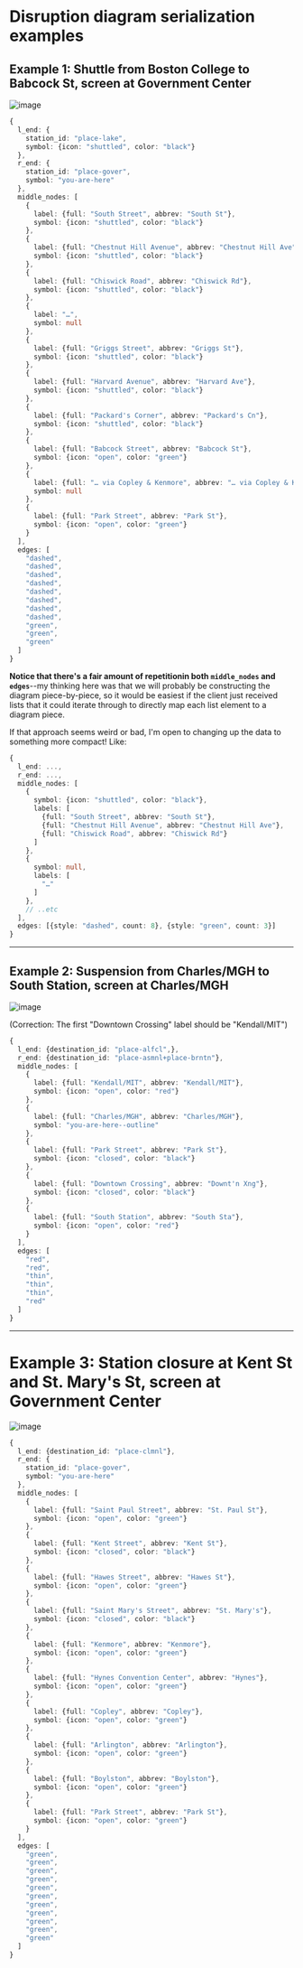 # Disruption diagram serialization examples

## Example 1: Shuttle from Boston College to Babcock St, screen at Government Center
![image](assets/disruption_diagrams/1.png)

```ts
{
  l_end: {
    station_id: "place-lake",
    symbol: {icon: "shuttled", color: "black"}
  },
  r_end: {
    station_id: "place-gover",
    symbol: "you-are-here"
  },
  middle_nodes: [
    {
      label: {full: "South Street", abbrev: "South St"},
      symbol: {icon: "shuttled", color: "black"}
    },
    {
      label: {full: "Chestnut Hill Avenue", abbrev: "Chestnut Hill Ave"},
      symbol: {icon: "shuttled", color: "black"}
    },
    {
      label: {full: "Chiswick Road", abbrev: "Chiswick Rd"},
      symbol: {icon: "shuttled", color: "black"}
    },
    {
      label: "…",
      symbol: null
    },
    {
      label: {full: "Griggs Street", abbrev: "Griggs St"},
      symbol: {icon: "shuttled", color: "black"}
    },
    {
      label: {full: "Harvard Avenue", abbrev: "Harvard Ave"},
      symbol: {icon: "shuttled", color: "black"}
    },
    {
      label: {full: "Packard's Corner", abbrev: "Packard's Cn"},
      symbol: {icon: "shuttled", color: "black"}
    },
    {
      label: {full: "Babcock Street", abbrev: "Babcock St"},
      symbol: {icon: "open", color: "green"}
    },
    {
      label: {full: "… via Copley & Kenmore", abbrev: "… via Copley & Kenmore"},
      symbol: null
    },
    {
      label: {full: "Park Street", abbrev: "Park St"},
      symbol: {icon: "open", color: "green"}
    }
  ],
  edges: [
    "dashed",
    "dashed",
    "dashed",
    "dashed",
    "dashed",
    "dashed",
    "dashed",
    "dashed",
    "green",
    "green",
    "green"
  ]
}
```
**Notice that there's a fair amount of repetitionin both `middle_nodes` and `edges`**--my thinking
here was that we will probably be constructing the diagram piece-by-piece, so it would be easiest
if the client just received lists that it could iterate through to directly map each list element
to a diagram piece.

If that approach seems weird or bad, I'm open to changing up the data to something more compact! Like:
```ts
{
  l_end: ...,
  r_end: ...,
  middle_nodes: [
    {
      symbol: {icon: "shuttled", color: "black"},
      labels: [
        {full: "South Street", abbrev: "South St"},
        {full: "Chestnut Hill Avenue", abbrev: "Chestnut Hill Ave"},
        {full: "Chiswick Road", abbrev: "Chiswick Rd"}
      ]
    },
    {
      symbol: null,
      labels: [
        "…"
      ]
    },
    // ..etc
  ],
  edges: [{style: "dashed", count: 8}, {style: "green", count: 3}]
}
```

- - -

## Example 2: Suspension from Charles/MGH to South Station, screen at Charles/MGH
![image](assets/disruption_diagrams/2.png)

(Correction: The first "Downtown Crossing" label should be "Kendall/MIT")

```ts
{
  l_end: {destination_id: "place-alfcl",},
  r_end: {destination_id: "place-asmnl+place-brntn"},
  middle_nodes: [
    {
      label: {full: "Kendall/MIT", abbrev: "Kendall/MIT"},
      symbol: {icon: "open", color: "red"}
    },
    {
      label: {full: "Charles/MGH", abbrev: "Charles/MGH"},
      symbol: "you-are-here--outline"
    },
    {
      label: {full: "Park Street", abbrev: "Park St"},
      symbol: {icon: "closed", color: "black"}
    },
    {
      label: {full: "Downtown Crossing", abbrev: "Downt'n Xng"},
      symbol: {icon: "closed", color: "black"}
    },
    {
      label: {full: "South Station", abbrev: "South Sta"},
      symbol: {icon: "open", color: "red"}
    }
  ],
  edges: [
    "red",
    "red",
    "thin",
    "thin",
    "thin",
    "red"
  ]
}
```

- - -

# Example 3: Station closure at Kent St and St. Mary's St, screen at Government Center
![image](assets/disruption_diagrams/3.png)

```ts
{
  l_end: {destination_id: "place-clmnl"},
  r_end: {
    station_id: "place-gover",
    symbol: "you-are-here"
  },
  middle_nodes: [
    {
      label: {full: "Saint Paul Street", abbrev: "St. Paul St"},
      symbol: {icon: "open", color: "green"}
    },
    {
      label: {full: "Kent Street", abbrev: "Kent St"},
      symbol: {icon: "closed", color: "black"}
    },
    {
      label: {full: "Hawes Street", abbrev: "Hawes St"},
      symbol: {icon: "open", color: "green"}
    },
    {
      label: {full: "Saint Mary's Street", abbrev: "St. Mary's"},
      symbol: {icon: "closed", color: "black"}
    },
    {
      label: {full: "Kenmore", abbrev: "Kenmore"},
      symbol: {icon: "open", color: "green"}
    },
    {
      label: {full: "Hynes Convention Center", abbrev: "Hynes"},
      symbol: {icon: "open", color: "green"}
    },
    {
      label: {full: "Copley", abbrev: "Copley"},
      symbol: {icon: "open", color: "green"}
    },
    {
      label: {full: "Arlington", abbrev: "Arlington"},
      symbol: {icon: "open", color: "green"}
    },
    {
      label: {full: "Boylston", abbrev: "Boylston"},
      symbol: {icon: "open", color: "green"}
    },
    {
      label: {full: "Park Street", abbrev: "Park St"},
      symbol: {icon: "open", color: "green"}
    }
  ],
  edges: [
    "green",
    "green",
    "green",
    "green",
    "green",
    "green",
    "green",
    "green",
    "green",
    "green",
    "green"
  ]
}
```
